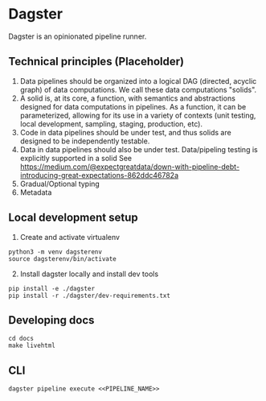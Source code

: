 # Dagster

Dagster is an opinionated pipeline runner.

## Technical principles (Placeholder)

1.  Data pipelines should be organized into a logical DAG (directed, acyclic graph) of data computations. We call these data computations "solids".
2.  A solid is, at its core, a function, with semantics and abstractions designed for data computations in pipelines. As a function, it can be parameterized, allowing for its use in a variety of contexts (unit testing, local development, sampling, staging, production, etc).
3.  Code in data pipelines should be under test, and thus solids are designed to be independently testable.
4.  Data in data pipelines should also be under test. Data/pipeling testing is explicitly supported in a solid See https://medium.com/@expectgreatdata/down-with-pipeline-debt-introducing-great-expectations-862ddc46782a
5.  Gradual/Optional typing
6.  Metadata

## Local development setup

1. Create and activate virtualenv

```
python3 -m venv dagsterenv
source dagsterenv/bin/activate
```

2. Install dagster locally and install dev tools

```
pip install -e ./dagster
pip install -r ./dagster/dev-requirements.txt
```

## Developing docs

```
cd docs
make livehtml
```

## CLI

```
dagster pipeline execute <<PIPELINE_NAME>>
```
